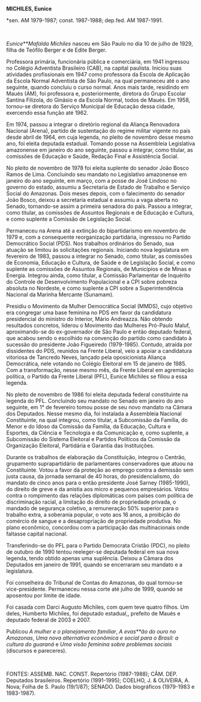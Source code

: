 **MICHILES, Eunice**

\*sen. AM 1979-1987; const. 1987-1988; dep.fed. AM 1987-1991.

 

*Eunice****Mafalda Michiles* nasceu em São Paulo no dia 10 de julho de
1929, filha de Teófilo Berger e de Edite Berger.

Professora primária, funcionária pública e comerciária, em 1941
ingressou no Colégio Adventista Brasileiro (CAB), na capital paulista.
Iniciou suas atividades profissionais em 1947 como professora da Escola
de Aplicação da Escola Normal Adventista de São Paulo, na qual
permaneceu até o ano seguinte, quando concluiu o curso normal. Anos mais
tarde, residindo em Maués (AM), foi professora e, posteriormente,
diretora do Grupo Escolar Santina Filizola, do Ginásio e da Escola
Normal, todos de Maués. Em 1958, tornou-se diretora do Serviço Municipal
de Educação dessa cidade, exercendo essa função até 1962.

Em 1974, passou a integrar o diretório regional da Aliança Renovadora
Nacional (Arena), partido de sustentação do regime militar vigente no
pais desde abril de 1964, em cuja legenda, no pleito de novembro desse
mesmo ano, foi eleita deputada estadual. Tomando posse na Assembleia
Legislativa amazonense em janeiro do ano seguinte, passou a integrar,
como titular, as comissões de Educação e Saúde, Redação Final e
Assistência Social.

No pleito de novembro de 1978 foi eleita suplente do senador João Bosco
Ramos de Lima. Concluindo seu mandato no Legislativo amazonense em
janeiro do ano seguinte, em março, com a posse de José Lindoso no
governo do estado, assumiu a Secretaria de Estado de Trabalho e Serviço
Social do Amazonas. Dois meses depois, com o falecimento do senador João
Bosco, deixou a secretaria estadual e assumiu a vaga aberta no Senado,
tornando-se assim a primeira senadora do país. Passou a integrar, como
titular, as comissões de Assuntos Regionais e de Educação e Cultura, e
como suplente a Comissão de Legislação Social.

Permaneceu na Arena até a extinção do bipartidarismo em novembro de 1979
e, com a consequente reorganização partidária, ingressou no Partido
Democrático Social (PDS). Nos trabalhos ordinários do Senado, sua
atuação se limitou às solicitações regionais. Iniciando nova legislatura
em fevereiro de 1983, passou a integrar no Senado, como titular, as
comissões de Economia, Educação e Cultura, de Saúde e de Legislação
Social, e como suplente as comissões de Assuntos Regionais, de
Municípios e de Minas e Energia. Integrou ainda, como titular, a
Comissão Parlamentar de Inquérito do Controle de Desenvolvimento
Populacional e a CPI sobre pobreza absoluta no Nordeste, e como suplente
a CPI sobre a Superintendência Nacional da Marinha Mercante (Sunamam).

Presidiu o Movimento da Mulher Democrática Social (MMDS), cujo objetivo
era congregar uma base feminina no PDS em favor da candidatura
presidencial do ministro do Interior, Mário Andreazza. Não obtendo
resultados concretos, liderou o Movimento das Mulheres Pró-Paulo Maluf,
aproximando-se do ex-governador de São Paulo e então deputado federal,
que acabou sendo o escolhido na convenção do partido como candidato à
sucessão do presidente João Figueiredo (1979-1985). Contudo, atraída por
dissidentes do PDS, reunidos na Frente Liberal, veio a apoiar a
candidatura vitoriosa de Tancredo Neves, lançado pela oposicionista
Aliança Democrática, nele votando no Colégio Eleitoral em 15 de janeiro
de 1985. Com a transformação, nesse mesmo mês, da Frente Liberal em
agremiação política, o Partido da Frente Liberal (PFL), Eunice Michiles
se filiou a essa legenda.

No pleito de novembro de 1986 foi eleita deputada federal constituinte
na legenda do PFL. Concluindo seu mandato no Senado em janeiro do ano
seguinte, em 1° de fevereiro tomou posse de seu novo mandato na Câmara
dos Deputados. Nesse mesmo dia, foi instalada a Assembleia Nacional
Constituinte, na qual integrou, como titular, a Subcomissão da Família,
do Menor e do Idoso da Comissão da Família, da Educação, Cultura e
Esportes, da Ciência e Tecnologia e da Comunicação e, como suplente, a
Subcomissão do Sistema Eleitoral e Partidos Políticos da Comissão da
Organização Eleitoral, Partidária e Garantia das Instituições.

Durante os trabalhos de elaboração da Constituição, integrou o Centrão,
grupamento suprapartidário de parlamentares conservadores que atuou na
Constituinte. Votou a favor da proteção ao emprego contra a demissão sem
justa causa, da jornada semanal de 40 horas, do presidencialismo, do
mandato de cinco anos para o então presidente José Sarney (1985-1990),
do direito de greve e da anistia aos micro e pequenos empresários. Votou
contra o rompimento das relações diplomáticas com países com política de
discriminação racial, a limitação do direito de propriedade privada, o
mandado de segurança coletivo, a remuneração 50% superior para o
trabalho extra, a soberania popular, o voto aos 16 anos, a proibição do
comércio de sangue e a desapropriação de propriedade produtiva. No plano
econômico, concordou com a participação das multinacionais onde faltasse
capital nacional.

Transferindo-se do PFL para o Partido Democrata Cristão (PDC), no pleito
de outubro de 1990 tentou reeleger-se deputada federal em sua nova
legenda, tendo obtido apenas uma suplência. Deixou a Câmara dos
Deputados em janeiro de 1991, quando se encerraram seu mandato e a
legislatura.

Foi conselheira do Tribunal de Contas do Amazonas, do qual tornou-se
vice-presidente. Permaneceu nessa corte até julho de 1999, quando se
aposentou por limite de idade.

Foi casada com Darci Augusto Michiles, com quem teve quatro filhos. Um
deles, Humberto Michiles, foi deputado estadual,, prefeito de Maués e
deputado federal de 2003 e 2007.

Publicou *A mulher e o planejamento familiar*, *A evas**ão do ouro no
Amazonas*, *Uma nova alternativa econômica e social para o Brasil: a
cultura do guaraná* e *Uma visão feminina sobre problemas sociais*
(discursos e pareceres).

 

FONTES: ASSEMB. NAC. CONST. Repertório (1987-1988); CÂM. DEP. Deputados
brasileiros. Repertório (1991-1995); COELHO, J. & OLIVEIRA, A. Nova;
Folha de S. Paulo (19/1/87); SENADO. Dados biográficos (1979-1983 e
1983-1987).
